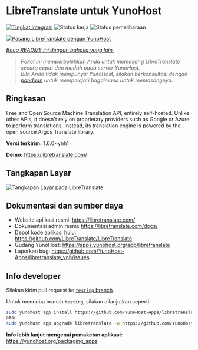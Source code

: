 <!--
N.B.: README ini dibuat secara otomatis oleh <https://github.com/YunoHost/apps/tree/master/tools/readme_generator>
Ini TIDAK boleh diedit dengan tangan.
-->

# LibreTranslate untuk YunoHost

[![Tingkat integrasi](https://dash.yunohost.org/integration/libretranslate.svg)](https://ci-apps.yunohost.org/ci/apps/libretranslate/) ![Status kerja](https://ci-apps.yunohost.org/ci/badges/libretranslate.status.svg) ![Status pemeliharaan](https://ci-apps.yunohost.org/ci/badges/libretranslate.maintain.svg)

[![Pasang LibreTranslate dengan YunoHost](https://install-app.yunohost.org/install-with-yunohost.svg)](https://install-app.yunohost.org/?app=libretranslate)

*[Baca README ini dengan bahasa yang lain.](./ALL_README.md)*

> *Paket ini memperbolehkan Anda untuk memasang LibreTranslate secara cepat dan mudah pada server YunoHost.*  
> *Bila Anda tidak mempunyai YunoHost, silakan berkonsultasi dengan [panduan](https://yunohost.org/install) untuk mempelajari bagaimana untuk memasangnya.*

## Ringkasan

Free and Open Source Machine Translation API, entirely self-hosted. Unlike other APIs, it doesn't rely on proprietary providers such as Google or Azure to perform translations. Instead, its translation engine is powered by the open source Argos Translate library.


**Versi terkirim:** 1.6.0~ynh1

**Demo:** <https://libretranslate.com/>

## Tangkapan Layar

![Tangkapan Layar pada LibreTranslate](./doc/screenshots/screenshot.png)

## Dokumentasi dan sumber daya

- Website aplikasi resmi: <https://libretranslate.com/>
- Dokumentasi admin resmi: <https://libretranslate.com/docs/>
- Depot kode aplikasi hulu: <https://github.com/LibreTranslate/LibreTranslate>
- Gudang YunoHost: <https://apps.yunohost.org/app/libretranslate>
- Laporkan bug: <https://github.com/YunoHost-Apps/libretranslate_ynh/issues>

## Info developer

Silakan kirim pull request ke [`testing` branch](https://github.com/YunoHost-Apps/libretranslate_ynh/tree/testing).

Untuk mencoba branch `testing`, silakan dilanjutkan seperti:

```bash
sudo yunohost app install https://github.com/YunoHost-Apps/libretranslate_ynh/tree/testing --debug
atau
sudo yunohost app upgrade libretranslate -u https://github.com/YunoHost-Apps/libretranslate_ynh/tree/testing --debug
```

**Info lebih lanjut mengenai pemaketan aplikasi:** <https://yunohost.org/packaging_apps>

